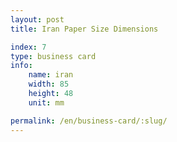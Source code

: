 ```yaml
---
layout: post
title: Iran Paper Size Dimensions

index: 7
type: business card
info:
    name: iran
    width: 85
    height: 48
    unit: mm

permalink: /en/business-card/:slug/
---
```



